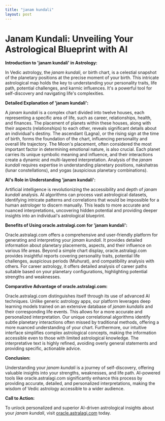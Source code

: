 ```yaml
---
title: "janam kundali"
layout: post
---
```


# Janam Kundali: Unveiling Your Astrological Blueprint with AI

**Introduction to 'janam kundali' in Astrology:**

In Vedic astrology, the *janam kundali*, or birth chart, is a celestial snapshot of the planetary positions at the precise moment of your birth.  This intricate astrological map holds the key to understanding your personality traits, life path, potential challenges, and karmic influences.  It's a powerful tool for self-discovery and navigating life's complexities.

**Detailed Explanation of 'janam kundali':**

A *janam kundali* is a complex chart divided into twelve houses, each representing a specific area of life, such as career, relationships, health, and finances. The placement of planets within these houses, along with their aspects (relationships) to each other, reveals significant details about an individual's destiny.  The ascendant (Lagna), or the rising sign at the time of birth, forms the foundation of the chart, influencing personality and overall life trajectory.  The Moon's placement, often considered the most important factor in determining emotional nature, is also crucial.  Each planet carries its unique symbolic meaning and influence, and their interactions create a dynamic and multi-layered interpretation.  Analysis of the *janam kundali* requires expertise in understanding planetary positions, nakshatras (lunar constellations), and yogas (auspicious planetary combinations).


**AI's Role in Understanding 'janam kundali':**

Artificial intelligence is revolutionizing the accessibility and depth of *janam kundali* analysis.  AI algorithms can process vast astrological datasets, identifying intricate patterns and correlations that would be impossible for a human astrologer to discern manually. This leads to more accurate and nuanced interpretations, uncovering hidden potential and providing deeper insights into an individual's astrological blueprint.

**Benefits of Using oracle.astralagi.com for 'janam kundali':**

Oracle.astralagi.com offers a comprehensive and user-friendly platform for generating and interpreting your *janam kundali*.  It provides detailed information about planetary placements, aspects, and their influence on various life areas.  Beyond a simple chart display, oracle.astralagi.com provides insightful reports covering personality traits, potential life challenges, auspicious periods (Muhurat), and compatibility analysis with others.  For career astrology, it offers detailed analysis of career paths suitable based on your planetary configurations, highlighting potential strengths and weaknesses.


**Comparative Advantage of oracle.astralagi.com:**

Oracle.astralagi.com distinguishes itself through its use of advanced AI techniques. Unlike generic astrology apps, our platform leverages deep learning models trained on an extensive database of *janam kundalis* and their corresponding life events. This allows for a more accurate and personalized interpretation. Our unique correlational algorithms identify subtle planetary interactions often missed by traditional methods, offering a more nuanced understanding of your chart.  Furthermore, our intuitive interface simplifies complex astrological concepts, making the information accessible even to those with limited astrological knowledge.  The interpretative text is highly refined, avoiding overly general statements and providing specific, actionable advice.


**Conclusion:**

Understanding your *janam kundali* is a journey of self-discovery, offering valuable insights into your strengths, weaknesses, and life path. AI-powered tools like oracle.astralagi.com significantly enhance this process by providing accurate, detailed, and personalized interpretations, making the wisdom of Vedic astrology accessible to a wider audience.

**Call to Action:**

To unlock personalized and superior AI-driven astrological insights about your *janam kundali*, visit [oracle.astralagi.com](https://oracle.astralagi.com) today.